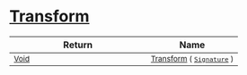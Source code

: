 # [Transform](./Extrema-100663618.md)


| Return | Name | 
| --- | --- | 
| <sub>[Void](https://docs.microsoft.com/en-us/dotnet/api/System.Void)</sub><img width=200/>| <sub>[Transform](./Extrema-100663618.md) ( [`Signature`](./../../Signature.md) )</sub>| <br>


